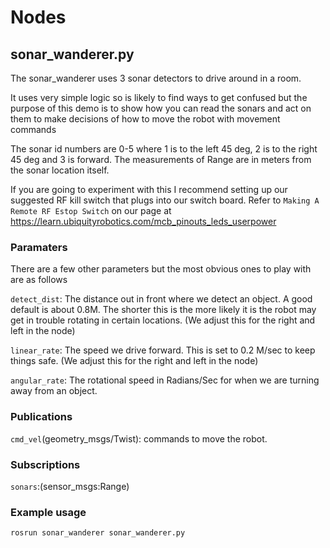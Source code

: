 

# Nodes

## sonar_wanderer.py

The sonar_wanderer uses 3 sonar detectors to drive around in a room.

It uses very simple logic so is likely to find ways to get confused but the purpose of this demo is to show how you can read the sonars and act on them to make decisions of how to move the robot with movement commands

The sonar id numbers are 0-5 where 1 is to the left 45 deg, 2 is to the right 45 deg and 3 is forward.
The measurements of Range are in meters from the sonar location itself.

If you are going to experiment with this I recommend setting up our suggested RF kill switch that plugs into our switch board.   Refer to `Making A Remote RF Estop Switch` on our page at  https://learn.ubiquityrobotics.com/mcb_pinouts_leds_userpower

### Paramaters

There are a few other parameters but the most obvious ones to play with are as follows

`detect_dist`: The distance out in front where we detect an object. A good default is about 0.8M.  The shorter this is the more likely it is the robot may get in trouble rotating in certain locations. (We adjust this for the right and left in the node)

`linear_rate`: The speed we drive forward. This is set to 0.2 M/sec to keep things safe.  (We adjust this for the right and left in the node)

`angular_rate`: The rotational speed in Radians/Sec for when we are turning away from an object.


### Publications

`cmd_vel`(geometry_msgs/Twist): commands to move the robot.

### Subscriptions

`sonars`:(sensor_msgs:Range)

### Example usage

    rosrun sonar_wanderer sonar_wanderer.py


